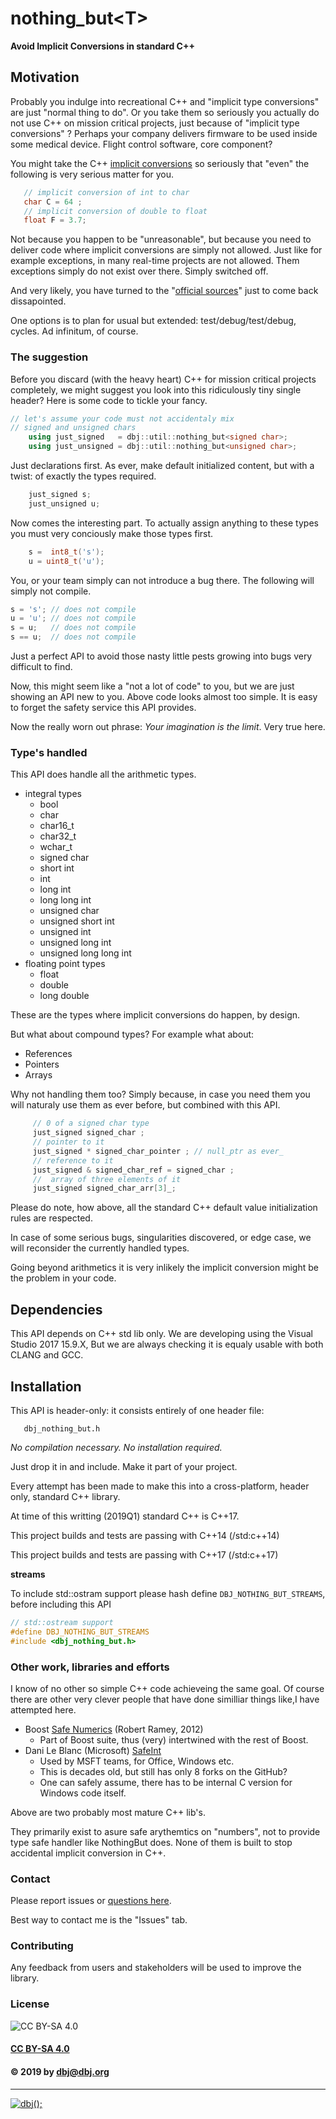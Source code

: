 # nothing_but&lt;T&gt;

**Avoid Implicit Conversions in standard C++**

## Motivation

Probably you indulge into recreational C++ and "implicit type conversions" are just "normal thing to do". Or you take them so seriously you actually do not use C++ on mission critical projects, just because of "implicit type conversions" ? Perhaps your company delivers  firmware to be used inside some medical device. Flight control software, core component? 

You might take the C++ [implicit conversions](https://en.cppreference.com/w/cpp/language/implicit_conversion) so seriously that "even" the following is very serious matter for you.

```cpp
   // implicit conversion of int to char
   char C = 64 ;
   // implicit conversion of double to float
   float F = 3.7;
```
Not because you happen to be "unreasonable", but because you need to deliver code where implicit conversions are simply not allowed. 
Just like for example exceptions, in many real-time projects are not allowed. Them exceptions simply do not exist over there. Simply switched off.

And very likely, you have turned to the "[official sources](https://docs.microsoft.com/en-us/cpp/cpp/type-conversions-and-type-safety-modern-cpp?view=vs-2017)" just to come back dissapointed.

One options is to plan for usual but extended: test/debug/test/debug, cycles. Ad infinitum, of course.

### The suggestion

Before you discard (with the heavy heart) C++ for mission critical projects completely, we might suggest you look into this ridiculously tiny single header? Here is some code to tickle your fancy.

```cpp
// let's assume your code must not accidentaly mix
// signed and unsigned chars
    using just_signed   = dbj::util::nothing_but<signed char>;
    using just_unsigned = dbj::util::nothing_but<unsigned char>;
```
Just declarations first. As ever, make default initialized content, but with a twist: of exactly the types required.
```cpp
    just_signed s;
    just_unsigned u;
```

Now comes the interesting part. To actually assign anything to these types you must very conciously make those types first.
```cpp
    s =  int8_t('s');
    u = uint8_t('u');
```
You, or your team simply can not introduce a bug there. The following will simply not compile.
```cpp
s = 's'; // does not compile
u = 'u'; // does not compile
s = u;   // does not compile
s == u;  // does not compile
```
Just a perfect API to avoid those nasty little pests growing into bugs very difficult to find.

Now, this might seem like a "not a lot of code" to you, but we are just showing an API new to you. Above code looks almost too simple. It is easy to forget the safety service this API provides.

Now the really worn out phrase: *Your imagination is the limit*. Very true here.

### Type's handled

This API does handle all the arithmetic types.

- integral types	
    - bool
    - char
    - char16_t
    - char32_t
    - wchar_t
    - signed char
    - short int
    - int
    - long int
    - long long int
    - unsigned char
    - unsigned short int
    - unsigned int
    - unsigned long int
    - unsigned long long int
- floating point types
     - float
     - double
     - long double

These are the types where implicit conversions do happen, by design.

But what about compound types?  For example what about:

- References
- Pointers
- Arrays

Why not handling them too?  Simply because, in case you need them 
you will naturaly use them as ever before, but combined with this API.

```cpp
     // 0 of a signed char type
     just_signed signed_char ; 
     // pointer to it
     just_signed * signed_char_pointer ; // null_ptr as ever_
     // reference to it
     just_signed & signed_char_ref = signed_char ;
     //  array of three elements of it
     just_signed signed_char_arr[3]_;
```

Please do note, how above, all the standard C++ 
default value initialization rules are respected.

In case of some serious bugs, singularities discovered, or edge case, we will reconsider the currently handled types. 

Going beyond arithmetics it is very inlikely the implicit conversion might be the problem in your code.

## Dependencies

This API depends on C++ std lib only. We are developing using the Visual Studio 2017 15.9.X, 
But we are always checking it is equaly usable with both CLANG and GCC.

## Installation

This API is header-only: it consists entirely of one header file:

       dbj_nothing_but.h

*No compilation necessary. No installation required.* 

Just drop it in and include. Make it part of your project.


Every attempt has been made to make this into a cross-platform, 
header only, standard C++ library.

At time of this writting (2019Q1) standard C++ is C++17. 

This project builds and tests are passing with C++14 (/std:c++14)

This project builds and tests are passing with C++17 (/std:c++17)

**streams**

To include std::ostram support please 
hash define `DBJ_NOTHING_BUT_STREAMS`, before including this API

```cpp
// std::ostream support
#define DBJ_NOTHING_BUT_STREAMS
#include <dbj_nothing_but.h>

```

### Other work, libraries and efforts

I know of no other so simple C++ code achieveing the same goal.
Of course there are other very clever people that have done similliar things like,I have attempted here.

- Boost [Safe Numerics](https://github.com/boostorg/safe_numerics/tree/develop/include/boost/safe_numerics) (Robert Ramey, 2012)
    - Part of Boost suite, thus (very) intertwined with the rest of Boost.
- Dani Le Blanc (Microsoft) [SafeInt](https://github.com/dcleblanc/SafeInt)
    - Used by MSFT teams, for Office, Windows etc.
    - This is decades old, but still has only 8 forks on the GitHub?
    - One can safely assume, there has to be internal C version for Windows code itself.

Above are two probably most mature C++ lib's. 

They primarily exist to asure safe arythemtics on "numbers", not to provide type safe handler like NothingBut<T> does.
None of them is built to stop accidental implicit conversion in C++.

### Contact
Please report issues or [questions here](https://github.com/dbj-systems/dbj-laboratorium/issues).
 
Best way to contact me is the "Issues" tab.
### Contributing
Any feedback from users and stakeholders will be used to improve the library.
### License
![CC BY-SA 4.0](https://mirrors.creativecommons.org/presskit/buttons/88x31/png/by-sa.png)
#### [CC BY-SA 4.0](https://creativecommons.org/licenses/by-sa/4.0/)
#### &copy; 2019 by dbj@dbj.org
---------
[![dbj();](http://dbj.org/wp-content/uploads/2015/12/cropped-dbj-icon-e1486129719897.jpg)](http://www.dbj.org "dbj")  
